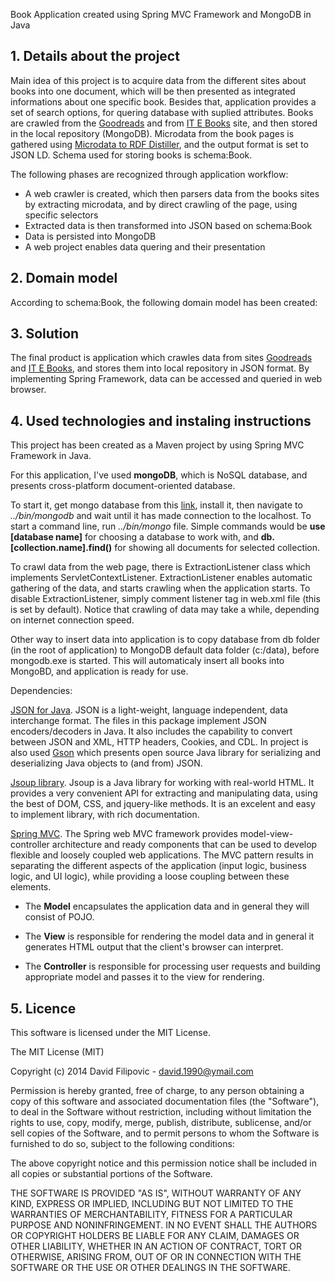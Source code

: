 Book Application created using Spring MVC Framework and MongoDB in Java

## 1. Details about the project

Main idea of this project is to acquire data from the different sites about books into one document, which will be then presented as integrated informations about one specific book. Besides that, application provides a set of search options, for quering database with suplied attributes. Books are crawled from the [Goodreads](https://www.goodreads.com) and from [IT E Books](http://it-ebooks.info) site, and then stored in the local repository (MongoDB). Microdata from the book pages is gathered using [Microdata to RDF Distiller](http://www.w3.org/2012/pyMicrodata/), and the output format is set to JSON LD. Schema used for storing books is schema:Book. 

The following phases are recognized through application workflow: 

* A web crawler is created, which then parsers data from the books sites by extracting microdata, and by direct crawling of the page, using specific selectors
* Extracted data is then transformed into JSON based on schema:Book 
* Data is persisted into MongoDB
* A web project enables data quering and their presentation

## 2. Domain model

According to schema:Book, the following domain model has been created: 

## 3. Solution

The final product is application which crawles data from sites [Goodreads](https://www.goodreads.com) and [IT E Books](http://it-ebooks.info), and stores them into local repository in JSON format. By implementing Spring Framework, data can be accessed and queried in web browser. 

## 4. Used technologies and instaling instructions

 This project has been created as a Maven project by using Spring MVC Framework in Java.

 For this application, I've used **mongoDB**, which is NoSQL database, and presents cross-platform document-oriented database.
 
  To start it, get mongo database from this [link](http://www.mongodb.org), install it, then navigate to *../bin/mongodb* and wait until it has made connection to the localhost. To start a command line, run *../bin/mongo* file. Simple commands would be **use [database name]** for choosing a database to work with, and **db.[collection.name].find()** for showing all documents for selected collection. 
  
  To crawl data from the web page, there is ExtractionListener class which implements ServletContextListener. ExtractionListener enables automatic gathering of the data, and starts crawling when the application starts. To disable ExtractionListener, simply comment listener tag in web.xml file (this is set by default). Notice that crawling of data may take a while, depending on internet connection speed. 
  
  Other way to insert data into application is to copy database from db folder (in the root of application) to MongoDB default data folder (c:/data), before mongodb.exe is started. This will automaticaly insert all books into MongoBD, and application is ready for use. 
  
 Dependencies: 
 
 [JSON for Java](http://www.json.org/java/). JSON is a light-weight, language independent, data interchange format. The files in this package implement JSON encoders/decoders in Java. It also includes the capability to convert between JSON and XML, HTTP headers, Cookies, and CDL. In project is also used [Gson](https://code.google.com/p/google-gson/) which presents open source Java library for serializing and deserializing Java objects to (and from) JSON.
 
 [Jsoup library](http://jsoup.org). Jsoup is a Java library for working with real-world HTML. It provides a very convenient API for extracting and manipulating data, using the best of DOM, CSS, and jquery-like methods. It is an excelent and easy to implement library, with rich documentation. 
 
 [Spring MVC](http://docs.spring.io/spring/docs/current/spring-framework-reference/html/mvc.html). The Spring web MVC framework provides model-view-controller architecture and ready components that can be used to develop flexible and loosely coupled web applications. The MVC pattern results in separating the different aspects of the application (input logic, business logic, and UI logic), while providing a loose coupling between these elements.

* The **Model** encapsulates the application data and in general they will consist of POJO.

* The **View** is responsible for rendering the model data and in general it generates HTML output that the client's browser can interpret.

* The **Controller** is responsible for processing user requests and building appropriate model and passes it to the view for rendering.
 
## 5. Licence

This software is licensed under the MIT License.

The MIT License (MIT)

Copyright (c) 2014 David Filipovic - david.1990@ymail.com

Permission is hereby granted, free of charge, to any person obtaining a copy of this software and associated documentation files (the "Software"), to deal in the Software without restriction, including without limitation the rights to use, copy, modify, merge, publish, distribute, sublicense, and/or sell copies of the Software, and to permit persons to whom the Software is furnished to do so, subject to the following conditions:

The above copyright notice and this permission notice shall be included in all copies or substantial portions of the Software.

THE SOFTWARE IS PROVIDED "AS IS", WITHOUT WARRANTY OF ANY KIND, EXPRESS OR IMPLIED, INCLUDING BUT NOT LIMITED TO THE WARRANTIES OF MERCHANTABILITY, FITNESS FOR A PARTICULAR PURPOSE AND NONINFRINGEMENT. IN NO EVENT SHALL THE AUTHORS OR COPYRIGHT HOLDERS BE LIABLE FOR ANY CLAIM, DAMAGES OR OTHER LIABILITY, WHETHER IN AN ACTION OF CONTRACT, TORT OR OTHERWISE, ARISING FROM, OUT OF OR IN CONNECTION WITH THE SOFTWARE OR THE USE OR OTHER DEALINGS IN THE SOFTWARE. 
